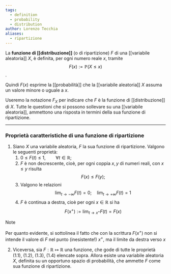 ```yaml
---
tags:
  - definition
  - probability
  - distribution
author: Lorenzo Tecchia
aliases:
  - ripartizione
---
```

La **funzione di [[distribuzione]]** (o di ripartizione) $F$ di una [[variabile aleatoria]] $X$, è definita, per ogni numero reale $x$, tramite $$F(x):= \mathbb{P}(X \leq x)$$.

Quindi $F(x)$ esprime la [[probabilità]] che la [[variabile aleatoria]] $X$ assuma un valore minore o uguale a $x$. 

Useremo la notazione $F_{X}$ per indicare che $F$ è la funzione di [[distribuzione]] di $X$. Tutte le questioni che si possono sollevare su una [[variabile aleatoria]], ammettono una risposta in termini della sua funzione di ripartizione.  

---
### Proprietà caratteristiche di una funzione di ripartizione
1. Siano $X$ una variabile aleatoria, $F$ la sua funzione di ripartizione. Valgono le seguenti proprietà:
	1. $0 \leq F(t) \leq 1, \qquad \forall t \in \mathbb{R};$
	2. $F$ è non decrescente, cioè, per ogni coppia $x, y$ di numeri reali, con $x \leq y$ risulta $$F(x) \leq F(y);$$
	3. Valgono le relazioni $$\lim _{t \rightarrow-\infty} F(t)=0 ; \quad \lim _{t \rightarrow+\infty} F(t)=1$$
	4. $F$ è continua a destra, cioè per ogni $x \in \mathbb{R}$ si ha $$F\left(x^{+}\right):=\lim _{t \rightarrow x^{+}} F(t)=F(x)$$
	
>[!note]
> Per quanto evidente, si sottolinea il fatto che con la scrittura $F(x^{+})$ non si intende il valore di $F$ nel punto (inesistente!) $x^{+}$, ma il limite da destra verso $x$

2. Viceversa, sia $F:\mathbb{R} \mapsto \mathbb{R}$ una funzione, che gode di tutte le proprietà (1.1), (1.2), (1.3), (1.4) elencate sopra. Allora esiste una variabile aleatoria $X$, definita su un opportuno spazio di probabilità, che ammette $F$ come sua funzione di ripartizione. 

